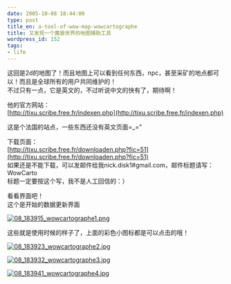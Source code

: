 ```yaml
---
date: 2005-10-08 18:44:00
type: post
title_en: a-tool-of-wow-map-wowcartographe
title: 又发现一个魔兽世界的地图辅助工具
wordpress_id: 152
tags:
- life
---
```


这回是2d的地图了！而且地图上可以看到任何东西，npc，甚至采矿的地点都可以！而且是全球所有的用户共同维护的！  
不过只有一点，它是英文的，不过听说中文的快有了，期待啊！  
  
他的官方网站：  
[http://tixu.scribe.free.fr/indexen.php](http://tixu.scribe.free.fr/indexen.php)  
  
这是个法国的站点，一些东西还没有英文页面=_="  
  
下载页面：  
[http://tixu.scribe.free.fr/downloaden.php?fic=51](http://tixu.scribe.free.fr/downloaden.php?fic=51)  
如果还是不能下载，可以发邮件给我nick.disk1#gmail.com，邮件标题请写：WowCarto  
标题一定要按这个写，我不是人工回信的：）  
  
看看界面吧！  
这个是开始的数据更新界面  

[](http://www.icbean.com/nickcheng/uploads/200510/08_183915_wowcartographe1.png)[![08_183915_wowcartographe1.png](http://nickcheng.com/wp-content/112904178453_tn.jpg)](http://nickcheng.com/wp-content/112904178453.png)
  
这些就是使用时候的样子了，上面的彩色小图标都是可以点击的哦！  

[](http://www.icbean.com/nickcheng/uploads/200510/08_183923_wowcartographe2.jpg)[![08_183923_wowcartographe2.jpg](http://nickcheng.com/wp-content/112904180446_tn.jpg)](http://nickcheng.com/wp-content/112904180446.jpg)

[](http://www.icbean.com/nickcheng/uploads/200510/08_183932_wowcartographe3.jpg)[![08_183932_wowcartographe3.jpg](http://nickcheng.com/wp-content/112904181517_tn.jpg)](http://nickcheng.com/wp-content/112904181517.jpg)

[](http://www.icbean.com/nickcheng/uploads/200510/08_183941_wowcartographe4.jpg)[![08_183941_wowcartographe4.jpg](http://nickcheng.com/wp-content/112904182284_tn.jpg)](http://nickcheng.com/wp-content/112904182284.jpg)

